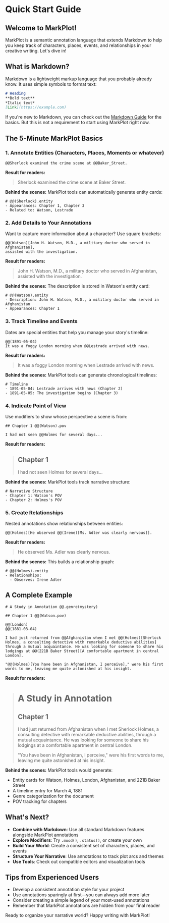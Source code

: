 # Quick Start Guide

## Welcome to MarkPlot!

MarkPlot is a semantic annotation language that extends Markdown to help you keep track of characters, places, events, and relationships in your creative writing. Let's dive in!

## What is Markdown?

Markdown is a lightweight markup language that you probably already know. It uses simple symbols to format text:

```markdown
# Heading
**Bold text**
*Italic text*
[Link](https://example.com)
```

If you're new to Markdown, you can check out the [Markdown Guide](https://www.markdownguide.org/basic-syntax/) for the basics. But this is not a requirement to start using MarkPlot right now.

## The 5-Minute MarkPlot Basics

### 1. Annotate Entities (Characters, Places, Moments or whatever)

```markplot
@@Sherlock examined the crime scene at @@Baker_Street.
```

**Result for readers:**
> Sherlock examined the crime scene at Baker Street.

**Behind the scenes:**
MarkPlot tools can automatically generate entity cards:

```markplot
# @@(Sherlock).entity
- Appearances: Chapter 1, Chapter 3
- Related to: Watson, Lestrade
```

### 2. Add Details to Your Annotations

Want to capture more information about a character? Use square brackets:

```markplot
@@(Watson)[John H. Watson, M.D., a military doctor who served in Afghanistan],
assisted with the investigation.
```

**Result for readers:**
> John H. Watson, M.D., a military doctor who served in Afghanistan, assisted with the investigation.

**Behind the scenes:**
The description is stored in Watson's entity card:

```markplot
# @@(Watson).entity
- Description: John H. Watson, M.D., a military doctor who served in Afghanistan
- Appearances: Chapter 1
```

### 3. Track Timeline and Events

Dates are special entities that help you manage your story's timeline:

```markplot
@@(1891-05-04)
It was a foggy London morning when @@Lestrade arrived with news.
```

**Result for readers:**
> It was a foggy London morning when Lestrade arrived with news.

**Behind the scenes:**
MarkPlot tools can generate chronological timelines:

```markplot
# Timeline
- 1891-05-04: Lestrade arrives with news (Chapter 2)
- 1891-05-05: The investigation begins (Chapter 3)
```

### 4. Indicate Point of View

Use modifiers to show whose perspective a scene is from:

```markplot
## Chapter 1 @@(Watson).pov

I had not seen @@Holmes for several days...
```

**Result for readers:**
> ## Chapter 1
>
> I had not seen Holmes for several days...

**Behind the scenes:**
MarkPlot tools track narrative structure:

```markplot
# Narrative Structure
- Chapter 1: Watson's POV
- Chapter 2: Holmes's POV
```

### 5. Create Relationships

Nested annotations show relationships between entities:

```markplot
@@(Holmes)[He observed @@(Irene)[Ms. Adler was clearly nervous]].
```

**Result for readers:**
> He observed Ms. Adler was clearly nervous.

**Behind the scenes:**
This builds a relationship graph:

```markplot
# @@(Holmes).entity
- Relationships:
  - Observes: Irene Adler
```

## A Complete Example

```markplot
# A Study in Annotation @@.genre(mystery)

## Chapter 1 @@(Watson.pov)

@@(London)
@@(1881-03-04)

I had just returned from @@Afghanistan when I met @@(Holmes)[Sherlock Holmes, a consulting detective with remarkable deductive abilities] through a mutual acquaintance. He was looking for someone to share his lodgings at @@(221B Baker Street)[A comfortable apartment in central London].

"@@(Holmes)[You have been in Afghanistan, I perceive]," were his first words to me, leaving me quite astonished at his insight.
```

**Result for readers:**
> # A Study in Annotation
>
> ## Chapter 1
>
> I had just returned from Afghanistan when I met Sherlock Holmes, a consulting detective with remarkable deductive abilities, through a mutual acquaintance. He was looking for someone to share his lodgings at a comfortable apartment in central London.
>
> "You have been in Afghanistan, I perceive," were his first words to me, leaving me quite astonished at his insight.

**Behind the scenes:**
MarkPlot tools would generate:
- Entity cards for Watson, Holmes, London, Afghanistan, and 221B Baker Street
- A timeline entry for March 4, 1881
- Genre categorization for the document
- POV tracking for chapters

## What's Next?

- **Combine with Markdown**: Use all standard Markdown features alongside MarkPlot annotations
- **Explore Modifiers**: Try `.mood()`, `.status()`, or create your own
- **Build Your World**: Create a consistent set of characters, places, and events
- **Structure Your Narrative**: Use annotations to track plot arcs and themes
- **Use Tools**: Check out compatible editors and visualization tools

## Tips from Experienced Users

- Develop a consistent annotation style for your project
- Use annotations sparingly at first—you can always add more later
- Consider creating a simple legend of your most-used annotations
- Remember that MarkPlot annotations are hidden from your final reader

Ready to organize your narrative world? Happy writing with MarkPlot!
